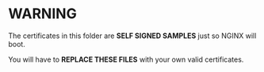 # WARNING

The certificates in this folder are **SELF SIGNED SAMPLES** just so NGINX will boot.

You will have to **REPLACE THESE FILES** with your own valid certificates.
